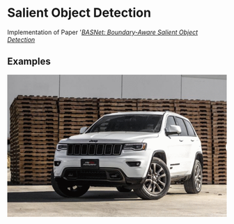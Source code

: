 # Salient Object Detection
Implementation of Paper '[*BASNet: Boundary-Aware Salient Object Detection*](http://openaccess.thecvf.com/content_CVPR_2019/html/Qin_BASNet_Boundary-Aware_Salient_Object_Detection_CVPR_2019_paper.html) 

## Examples

      
![Before Optimization](images/project3.gif?  "RBefore Optimization")  
